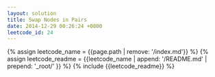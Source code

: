 ```yaml
---
layout: solution
title: Swap Nodes in Pairs
date: 2014-12-29 00:26:24 +0800
leetcode_id: 24
---
```

{% assign leetcode_name = {{page.path | remove: '/index.md'}}  %}
{% assign leetcode_readme = {{leetcode_name | append: '/README.md' | prepend: '_root/' }}  %}
{% include {{leetcode_readme}} %}
